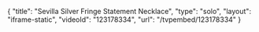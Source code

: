 {
    "title": "Sevilla Silver Fringe Statement Necklace",
    "type": "solo",
    "layout": "iframe-static",
    "videoId": "123178334",
    "url": "\/tvpembed\/123178334"
}